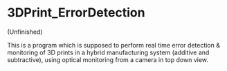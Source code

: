 # 3DPrint_ErrorDetection

(Unfinished)

This is a program which is supposed to perform real time error detection &amp; monitoring of 3D prints in a hybrid manufacturing system (additive and subtractive), using optical monitoring from a camera in top down view.
